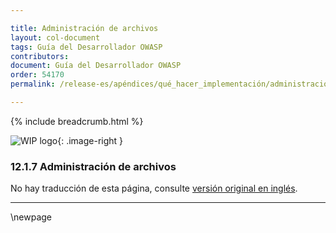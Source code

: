 ```yaml
---

title: Administración de archivos
layout: col-document
tags: Guía del Desarrollador OWASP
contributors:
document: Guía del Desarrollador OWASP
order: 54170
permalink: /release-es/apéndices/qué_hacer_implementación/administración_archivos/

---
```


{% include breadcrumb.html %}

<style type="text/css">
.image-right {
  height: 180px;
  display: block;
  margin-left: auto;
  margin-right: auto;
  float: right;
}
</style>

![WIP logo](../../../../assets/images/dg_wip.png "Trabajo en curso"){: .image-right }

### 12.1.7 Administración de archivos

No hay traducción de esta página, consulte [versión original en inglés][release140107].

----

[release140107]: https://github.com/OWASP/www-project-developer-guide/blob/main/release/14-appendices/01-implementation-dos-donts/07-file-management.md

\newpage
